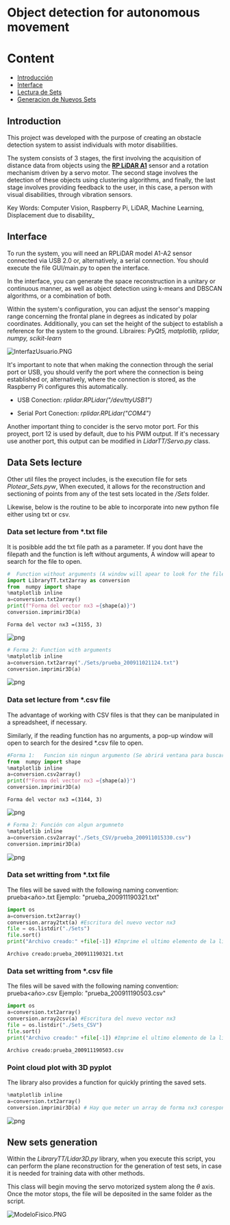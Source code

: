 # Object detection for autonomous movement

# Content

* [Introducción](#intro)
* [Interface](#interface)
* [Lectura de Sets](#sets)
* [Generacion de Nuevos Sets](#nuevosSets)

## Introduction <a id='intro'></a>
This project was developed with the purpose of creating an obstacle detection system to assist individuals with motor disabilities.

The system consists of 3 stages, the first involving the acquisition of distance data from objects using the __[RP LiDAR A1](https://uelectronics.com/producto/rplidar-a1m8-r6-escaner-laser-360/)__  sensor and a rotation mechanism driven by a servo motor. The second stage involves the detection of these objects using clustering algorithms, and finally, the last stage involves providing feedback to the user, in this case, a person with visual disabilities, through vibration sensors.

Key Words: Computer Vision, Raspberry Pi, LiDAR, Machine Learning, Displacement due to disability_

## Interface <a id='interface'></a>

To run the system, you will need an RPLiDAR model A1-A2 sensor connected via USB 2.0 or, alternatively, a serial connection. You should execute the file GUI/main.py to open the interface.

In the interface, you can generate the space reconstruction in a unitary or continuous manner, as well as object detection using k-means and DBSCAN algorithms, or a combination of both.

Within the system's configuration, you can adjust the sensor's mapping range concerning the frontal plane in degrees as indicated by polar coordinates. Additionally, you can set the height of the subject to establish a reference for the system to the ground.
Libraires: _PyQt5, matplotlib, rplidar, numpy, scikit-learn_

![InterfazUsuario.PNG](ca7541ce-d14a-4d2a-ab6c-67b6513fcafd.PNG)

It's important to note that when making the connection through the serial port or USB, you should verify the port where the connection is being established or, alternatively, where the connection is stored, as the Raspberry Pi configures this automatically.

* USB Conection: _rplidar.RPLidar("/dev/ttyUSB1")_

* Serial Port Conection: _rplidar.RPLidar("COM4")_

Another important thing to concider is the servo motor port. For this proyect, port 12 is used by default, due to his PWM output. If it's necessary use another port, this output can be modified in  _LidarTT/Servo.py_ class. 


## Data Sets lecture <a id='sets'></a>
Other util files the proyect includes, is  the execution file for sets  _Plotear_Sets.pyw_, When executed, it allows for the reconstruction and sectioning of points from any of the test sets located in the _/Sets_ folder. 

Likewise, below is the routine to be able to incorporate into new python file either using txt or csv.

### Data set lecture from *.txt file
It is posibble add the txt file path as a parameter. If you dont have the filepath and the function is left without arguments, A window will apear to search for the file to open.

```python
#  Function without arguments (A window will apear to look for the file)
import LibraryTT.txt2array as conversion
from  numpy import shape
%matplotlib inline
a=conversion.txt2array()
print(f"Forma del vector nx3 ={shape(a)}")
conversion.imprimir3D(a)
```

    Forma del vector nx3 =(3155, 3)
    


    
![png](output_10_1.png)
    



```python
# Forma 2: Function with arguments
%matplotlib inline
a=conversion.txt2array("./Sets/prueba_200911021124.txt")
conversion.imprimir3D(a)
```


    
![png](output_11_0.png)
    


### Data set lecture from *.csv file
The advantage of working with CSV files is that they can be manipulated in a spreadsheet, if necessary.

Similarly, if the reading function has no arguments, a pop-up window will open to search for the desired *.csv file to open.

```python
#Forma 1:   Funcion sin ningun argumento (Se abrirá ventana para buscar el archivo)
from  numpy import shape
%matplotlib inline
a=conversion.csv2array()
print(f"Forma del vector nx3 ={shape(a)}")
conversion.imprimir3D(a)
```

    Forma del vector nx3 =(3144, 3)
    


    
![png](output_14_1.png)
    



```python
# Forma 2: Función con algun argumneto
%matplotlib inline
a=conversion.csv2array("./Sets_CSV/prueba_200911015330.csv")
conversion.imprimir3D(a)
```


    
![png](output_15_0.png)
    


### Data set writting from *.txt file
The files will be saved with the following naming convention:
    prueba<año><mes><dia><hora><minutos><segundos>.txt
    Ejemplo: "prueba_200911190321.txt"

```python
import os
a=conversion.txt2array()
conversion.array2txt(a) #Escritura del nuevo vector nx3
file = os.listdir("./Sets")
file.sort()
print("Archivo creado:" +file[-1]) #Imprime el ultimo elemento de la lista
```

    Archivo creado:prueba_200911190321.txt
    

### Data set writting from *.csv file
The files will be saved with the following naming convention:
    prueba<año><mes><dia><hora><minutos><segundos>.csv
    Ejemplo: "prueba_200911190503.csv"

```python
import os
a=conversion.txt2array()
conversion.array2csv(a) #Escritura del nuevo vector nx3
file = os.listdir("./Sets_CSV")
file.sort()
print("Archivo creado:" +file[-1]) #Imprime el ultimo elemento de la lista
```

    Archivo creado:prueba_200911190503.csv
    

### Point cloud plot with 3D pyplot 
The library also provides a function for quickly printing the saved sets.

```python
%matplotlib inline
a=conversion.txt2array()
conversion.imprimir3D(a) # Hay que meter un array de forma nx3 corespondiente los sets de puntos LiDAR
```


    
![png](output_24_0.png)
    


## New sets generation <a id='nuevosSets'></a> 

Within the _LibraryTT/Lidar3D.py_ library, when you execute this script, you can perform the plane reconstruction for the generation of test sets, in case it is needed for training data with other methods.

This class will begin moving the servo motorized system along the *θ* axis. Once the motor stops, the file will be deposited in the same folder as the script.

![ModeloFisico.PNG](74cac427-4c89-4015-8e4e-78025ea07d42.PNG)
